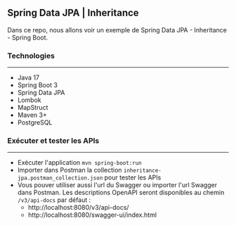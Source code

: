 ##  Spring Data JPA | Inheritance
Dans ce repo, nous allons voir un exemple de Spring Data JPA - Inheritance - Spring Boot.

### Technologies
---
- Java 17
- Spring Boot 3
- Spring Data JPA
- Lombok
- MapStruct
- Maven 3+
- PostgreSQL

### Exécuter et tester les APIs
---
- Exécuter l'application `mvn spring-boot:run`
- Importer dans Postman la collection `inheritance-jpa.postman_collection.json` pour tester les APIs
- Vous pouver utiliser aussi l'url du Swagger ou importer l'url Swagger dans Postman. Les descriptions OpenAPI seront disponibles au chemin `/v3/api-docs` par défaut :
  - http://localhost:8080/v3/api-docs/
  - http://localhost:8080/swagger-ui/index.html

